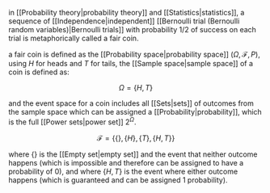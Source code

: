 in [[Probability theory|probability theory]] and [[Statistics|statistics]], a sequence of [[Independence|independent]] [[Bernoulli trial (Bernoulli random variables)|Bernoulli trials]] with probability $1/2$ of success on each trial is metaphorically called a fair coin.

a fair coin is defined as the [[Probability space|probability space]] ($\Omega,\mathcal{F},P$), using $H$ for heads and $T$ for tails, the [[Sample space|sample space]] of a coin is defined as:

$$
\Omega=\{H,T\}
$$

and the event space for a coin includes all [[Sets|sets]] of outcomes from the sample space which can be assigned a [[Probability|probability]], which is the full [[Power sets|power set]] $2^{\Omega}$.

$$
\mathcal{F}=\{\{\},\{H\},\{T\},\{H,T\}\}
$$

where $\{\}$ is the [[Empty set|empty set]] and the event that neither outcome happens (which is impossible and therefore can be assigned to have a probability of $0$), and where $\{H,T\}$ is the event where either outcome happens (which is guaranteed and can be assigned $1$ probability).